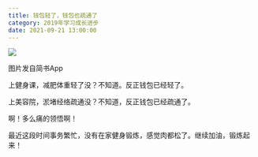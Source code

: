 ```yaml
---
title: 钱包轻了，钱包也疏通了
category: 2019年学习成长进步
date: 2021-09-21 13:00:00
---
```


![](http://upload-images.jianshu.io/upload_images/3910675-6b538b52b715b217.jpg?imageMogr2/auto-orient/strip%7CimageView2/2/w/1080/q/50)  

图片发自简书App

上健身课，减肥体重轻了没？不知道。反正钱包已经轻了。

上美容院，淤堵经络疏通没？不知道，反正钱包已经疏通了。  

啊！多么痛的领悟啊！

最近这段时间事务繁忙，没有在家健身锻炼，感觉肉都松了。继续加油，锻炼起来！